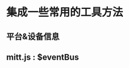 
# 集成一些常用的工具方法

## 平台&设备信息

<preview path="../demos/tool/tool-1.vue" title="基本使用" description=" "></preview>

## mitt.js : $eventBus

<preview path="../demos/tool/mitt-1.vue" title="基本使用" description=" "></preview>
